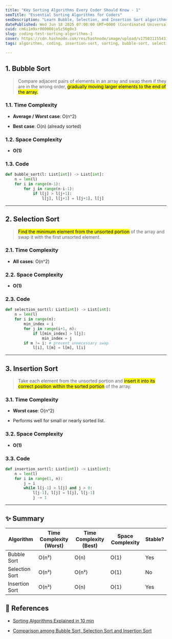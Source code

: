 ```yaml
---
title: "Key Sorting Algorithms Every Coder Should Know - 1"
seoTitle: "Essential Sorting Algorithms for Coders"
seoDescription: "Learn Bubble, Selection, and Insertion Sort algorithms. Understand their key ideas, complexities, and practical applications for efficient coding"
datePublished: Wed Jun 18 2025 07:00:00 GMT+0000 (Coordinated Universal Time)
cuid: cm6i1m9xr000008jo5z56g0x3
slug: coding-test-sorting-algorithms-1
cover: https://cdn.hashnode.com/res/hashnode/image/upload/v1750311554314/7165d9e2-65f5-42cd-9083-44594792a5c8.png
tags: algorithms, coding, insertion-sort, sorting, bubble-sort, selection-sort, coding-test

---
```


## 1\. Bubble Sort

> Compare adjacent pairs of elements in an array and swap them if they are in the wrong order, <mark>gradually moving larger elements to the end of the array.</mark>

### 1.1. Time Complexity

* **Average / Worst case**: O(n^2)
    
* **Best case**: O(n) (already sorted)
    

### 1.2. Space Complexity

* **O(1)**
    

### 1.3. Code

```python
def bubble_sort(l: List[int]) -> List[int]:
    n = len(l)
    for i in range(n-1):
        for j in range(n-i-1):
            if l[j] > l[j+1]:
                l[j], l[j+1] = l[j+1], l[j]
```

---

## 2\. Selection Sort

> <mark>Find the minimum element from the unsorted portion</mark> of the array and swap it with the first unsorted element.

### 2.1. Time Complexity

* **All cases**: O(n^2)
    

### 2.2. Space Complexity

* **O(1)**
    

### 2.3. Code

```python
def selection_sort(l: List[int]) -> List[int]:
    n = len(l)
    for i in range(n):
        min_index = i
        for j in range(i+1, n):
            if l[min_index] > l[j]:
                min_index = j
        if m != i: # prevent unnecessary swap
            l[i], l[m] = l[m], l[i]
```

---

## 3\. Insertion Sort

> Take each element from the unsorted portion and <mark>insert it into its correct position within the sorted portion</mark> of the array.

### 3.1. Time Complexity

* **Worst case**: O(n^2)
    
* Performs well for small or nearly sorted list.
    

### 3.2. Space Complexity

* **O(1)**
    

### 3.3. Code

```python
def insertion_sort(l: List[int]) -> List[int]:
    n = len(l)
    for i in range(1, n):
        j = i
        while l[j-1] > l[j] and j > 0:
            l[j-1], l[j] = l[j], l[j-1]
            j -= 1
```

---

## ✨ Summary

| Algorithm | Time Complexity (Worst) | Time Complexity (Best) | Space Complexity | Stable? |
| --- | --- | --- | --- | --- |
| Bubble Sort | O(n²) | O(n) | O(1) | Yes |
| Selection Sort | O(n²) | O(n²) | O(1) | No |
| Insertion Sort | O(n²) | O(n) | O(1) | Yes |

## **🔗** References

* [Sorting Algorithms Explained in 10 min](https://www.youtube.com/watch?v=Bor_CRWEIXo&t=44s)
    
* [Comparison among Bubble Sort, Selection Sort and Insertion Sort](https://www.geeksforgeeks.org/comparison-among-bubble-sort-selection-sort-and-insertion-sort/)